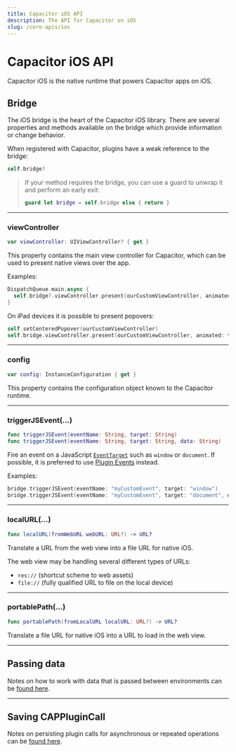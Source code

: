 ```yaml
---
title: Capacitor iOS API
description: The API for Capacitor on iOS
slug: /core-apis/ios
---
```


# Capacitor iOS API

Capacitor iOS is the native runtime that powers Capacitor apps on iOS.

## Bridge

The iOS bridge is the heart of the Capacitor iOS library. There are several properties and methods available on the bridge which provide information or change behavior.

When registered with Capacitor, plugins have a weak reference to the bridge:

```swift
self.bridge?
```

> If your method requires the bridge, you can use a guard to unwrap it and perform an early exit:
>
> ```swift
> guard let bridge = self.bridge else { return }
> ```

---

### viewController

```swift
var viewController: UIViewController? { get }
```

This property contains the main view controller for Capacitor, which can be used to present native views over the app.

Examples:

```swift
DispatchQueue.main.async {
  self.bridge?.viewController.present(ourCustomViewController, animated: true, completion: nil)
}
```

On iPad devices it is possible to present popovers:

```swift
self.setCenteredPopover(ourCustomViewController)
self.bridge.viewController.present(ourCustomViewController, animated: true, completion: nil)
```

---

### config

```swift
var config: InstanceConfiguration { get }
```

This property contains the configuration object known to the Capacitor runtime.

---

### triggerJSEvent(...)

```swift
func triggerJSEvent(eventName: String, target: String)
func triggerJSEvent(eventName: String, target: String, data: String)
```

Fire an event on a JavaScript [`EventTarget`](https://developer.mozilla.org/en-US/docs/Web/API/EventTarget) such as `window` or `document`. If possible, it is preferred to use [Plugin Events](/docs/plugins/ios#plugin-events) instead.

Examples:

```swift
bridge.triggerJSEvent(eventName: "myCustomEvent", target: "window")
bridge.triggerJSEvent(eventName: "myCustomEvent", target: "document", data: "my custom data")
```

---

### localURL(...)

```swift
func localURL(fromWebURL webURL: URL?) -> URL?
```

Translate a URL from the web view into a file URL for native iOS.

The web view may be handling several different types of URLs:

- `res://` (shortcut scheme to web assets)
- `file://` (fully qualified URL to file on the local device)

---

### portablePath(...)

```swift
func portablePath(fromLocalURL localURL: URL?) -> URL?
```

Translate a file URL for native iOS into a URL to load in the web view.

---

## Passing data

Notes on how to work with data that is passed between environments can be [found here](/docs/core-apis/data-types#ios).

---

## Saving CAPPluginCall

Notes on persisting plugin calls for asynchronous or repeated operations can be [found here](/docs/core-apis/saving-calls).
